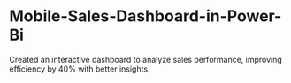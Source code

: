 # Mobile-Sales-Dashboard-in-Power-Bi
Created an interactive dashboard to analyze sales performance, improving efficiency by 40% with better insights.

